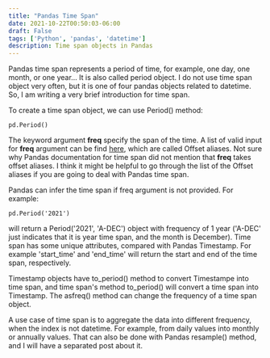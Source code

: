 ```yaml
---
title: "Pandas Time Span"
date: 2021-10-22T00:50:03-06:00
draft: False
tags: ['Python', 'pandas', 'datetime']
description: Time span objects in Pandas
---
```


Pandas time span represents a period of time, for example, one day, one month, or one year... It is also called period object. I do not use time span object very often, but it is one of four pandas objects related to datetime. So, I am writing a very brief introduction for time span. 

To create a time span object, we can use Period() method:
```
pd.Period()
```
The keyword argument **freq** specify the span of the time. A list of valid input for **freq** argument can be find [here](https://pandas.pydata.org/pandas-docs/stable/user_guide/timeseries.html#offset-aliases), which are called Offset aliases. Not sure why Pandas documentation for time span did not mention that **freq** takes offset aliases. I think it might be helpful to go through the list of the Offset aliases if you are going to deal with Pandas time span. 

Pandas can infer the time span if freq argument is not provided. For example:
```
pd.Period('2021')
```
will return a Period('2021', 'A-DEC') object with frequency of 1 year ('A-DEC' just indicates that it is year time span, and the month is December). Time span has some unique attributes, compared with Pandas Timestamp. For example 'start_time' and 'end_time' will return the start and end of the time span, respectively. 

Timestamp objects have to_period() method to convert Timestampe into time span, and time span's method to_period() will convert a time span into Timestamp. The asfreq() method can change the frequency of a time span object.

A use case of time span is to aggregate the data into different frequency, when the index is not datetime. For example, from daily values into monthly or annually values. That can also be done with Pandas resample() method, and I will have a separated post about it.



